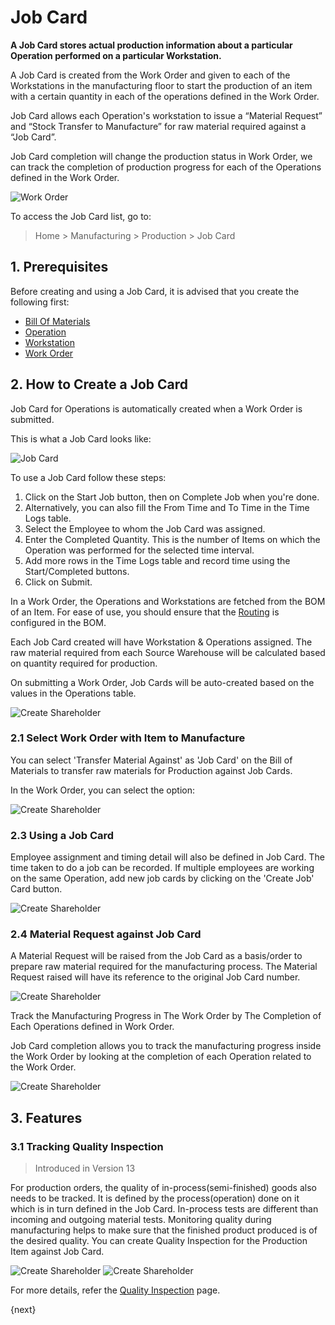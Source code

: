 <!-- add breadcrumbs -->
# Job Card

**A Job Card stores actual production information about a particular Operation performed on a particular Workstation.**

A Job Card is created from the Work Order and given to each of the Workstations in the manufacturing floor to start the production of an item with a certain quantity in each of the operations defined in the Work Order.

Job Card allows each Operation's workstation to issue a “Material Request” and “Stock Transfer to Manufacture” for raw material required against a “Job Card”.

Job Card completion will change the production status in Work Order, we can track the completion of production progress for each of the Operations defined in the Work Order.

<img class="screenshot" alt="Work Order" src="{{docs_base_url}}/assets/img/manufacturing/manufacturing-flow-jc.png">

To access the Job Card list, go to:
> Home > Manufacturing > Production > Job Card

## 1. Prerequisites
Before creating and using a Job Card, it is advised that you create the following first:

* [Bill Of Materials](/docs/user/manual/en/manufacturing/bill-of-materials)
* [Operation](/docs/user/manual/en/manufacturing/operation)
* [Workstation](/docs/user/manual/en/manufacturing/workstation)
* [Work Order](/docs/user/manual/en/manufacturing/work-order)

## 2. How to Create a Job Card
Job Card for Operations is automatically created when a Work Order is submitted.

This is what a Job Card looks like:

![Job Card](/docs/assets/img/manufacturing/job-card.png)

To use a Job Card follow these steps:

1. Click on the Start Job button, then on Complete Job when you're done.
1. Alternatively, you can also fill the From Time and To Time in the Time Logs table.
1. Select the Employee to whom the Job Card was assigned.
1. Enter the Completed Quantity. This is the number of Items on which the Operation was performed for the selected time interval.
1. Add more rows in the Time Logs table and record time using the Start/Completed buttons.
1. Click on Submit.

In a Work Order, the Operations and Workstations are fetched from the BOM of an Item. For ease of use, you should ensure that the [Routing](/docs/user/manual/en/manufacturing/routing) is configured in the BOM.

Each Job Card created will have Workstation & Operations assigned. The raw material required from each Source Warehouse will be calculated based on quantity required for production.

On submitting a Work Order, Job Cards will be auto-created based on the values in the Operations table.

<img class="screenshot" alt="Create Shareholder" src="/docs/assets/img/manufacturing/work-order-job-card-creation.gif">

### 2.1 Select Work Order with Item to Manufacture

You can select 'Transfer Material Against' as 'Job Card' on the Bill of Materials to transfer raw materials for Production against Job Cards.

In the Work Order, you can select the option:

<img class="screenshot" alt="Create Shareholder" src="/docs/assets/img/manufacturing/work-order-transfer-against-job-card.png">

### 2.3 Using a Job Card

Employee assignment and timing detail will also be defined in Job Card. The time taken to do a job can be recorded. If multiple employees are working on the same Operation, add new job cards by clicking on the 'Create Job' Card button.

<img class="screenshot" alt="Create Shareholder" src="/docs/assets/img/manufacturing/job-card-form.png">

### 2.4 Material Request against Job Card

A Material Request will be raised from the Job Card as a basis/order to prepare raw material required for the manufacturing process. The Material Request raised will have its reference to the original Job Card number.

<img class="screenshot" alt="Create Shareholder" src="/docs/assets/img/manufacturing/material-request-against-job-card.png">

Track the Manufacturing Progress in The Work Order by The Completion of Each Operations defined in Work Order.

Job Card completion allows you to track the manufacturing progress inside the Work Order by looking at the completion of each Operation related to the Work Order.

<img class="screenshot" alt="Create Shareholder" src="/docs/assets/img/manufacturing/work-order-job-card-completion.png">

## 3. Features

### 3.1 Tracking Quality Inspection

> Introduced in Version 13

For production orders, the quality of in-process(semi-finished) goods also needs to be tracked. It is defined by the process(operation) done on it which is in turn defined in the Job Card. In-process tests are different than incoming and outgoing material tests. Monitoring quality during manufacturing helps to make sure that the finished product produced is of the desired quality. You can create Quality Inspection for the Production Item against Job Card.

<img class="screenshot" alt="Create Shareholder" src="/docs/assets/img/manufacturing/qi-against-job-card.png">

<img class="screenshot" alt="Create Shareholder" src="/docs/assets/img/manufacturing/qi-link-in-job-card.png">

For more details, refer the [Quality Inspection](/docs/user/manual/en/stock/quality-inspection) page.

{next}